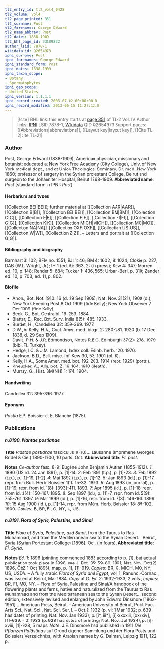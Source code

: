 ```yaml
---
tl2_entry_id: tl2_vol4_0428
tl2_volume: vol4
tl2_page_printed: 351
tl2_surname: Post
tl2_forenames: George Edward
tl2_name_abbrev: Post
tl2_dates: 1838-1909
tl2_bhl_page_id: 33189822
author_lsid: 7878-1
wikidata_id: Q2654973
ipni_surname: Post
ipni_forenames: George Edward
ipni_standard_form: Post
ipni_dates: 1838-1909
ipni_taxon_scope: 
- Botany
- Spermatophytes
ipni_geo_scope: 
- United States
ipni_version: 1.1.1.1
ipni_record_created: 2003-07-02 00:00:00.0
ipni_record_modified: 2013-05-15 11:27:12.0
---
```


> [!cite] BHL link: this entry starts at [page 351](https://www.biodiversitylibrary.org/page/33189822) of TL-2 Vol. IV
> Author links: [IPNI](https://www.ipni.org/a/7878-1) LSID 7878-1, [Wikidata](https://www.wikidata.org/wiki/Q2654973) QID Q2654973
> Support pages: [[Abbreviations|abbreviations]], [[Layout key|layout key]], [[Cite TL-2|cite TL-2]]

### Author

Post, George Edward (1838-1909), American physician, missionary and botanist; educated at New York Free Academy (City College), Univ. of New York medical dept., and at Union Theological Seminary; Dr. med. New York 1860; professor of surgery in the Syrian protestant College, Beirut and surgeon to the Johanniter Hospital, Beirut 1868-1909. 
**Abbreviated name**: *Post* \[standard form in IPNI: *Post*\]

#### Herbarium and types

[[Collection BEI|BEI]]; further material at [[Collection AAR|AAR]], [[Collection B|B]], [[Collection BEI|BEI]], [[Collection BM|BM]], [[Collection C|C]], [[Collection E|E]], [[Collection F|F]], [[Collection FI|FI]], [[Collection G|G]], [[Collection K|K]], [[Collection MICH|MICH]], [[Collection MO|MO]], [[Collection NA|NA]], [[Collection OXF|OXF]], [[Collection US|US]], [[Collection W|W]], [[Collection Z|Z]]. – Letters and portrait at [[Collection G|G]].

#### Bibliography and biography

Barnhart 3: 102; BFM no. 1551; BJI 1: 46; BM 4: 1602, 8: 1024; Clokie p. 227; DAB (W.L. Wright, Jr.); IH 1 (ed. 6): 363, 2: (in press); Kew 4: 347; Morren ed. 10, p. 148; Rehder 5: 684; Tucker 1: 436, 565; Urban-Berl. p. 310; Zander ed. 10, p. 703, ed. 11, p. 802.

#### Biofile

- Anon., Bot. Not. 1910: 16 (d. 29 Sep 1909); Nat. Nov. 31(21), 1909 (d.); New York Evening Post 8 Oct 1909 (fide Kelly); New York Observer 7 Oct 1909 (fide Kelly).
- Beck, G., Bot. Centralbl. 19: 253. 1884.
- Blatter, E., Rec. Bot. Surv. India 8(5): 485. 1933.
- Burdet, H., Candollea 32: 359-369. 1977.
- D.W., *in* Kelly, H.A., Cycl. Amer. med. biogr. 2: 280-281. 1920 (b. 17 Dec 1838, d. 29 Sep 1909).
- Davis, P.H. & J.R. Edmondson, Notes R.B.G. Edinburgh 37(2): 278. 1979 (bibl. Fl. Turkey).
- Hedge, I.C. & J.M. Lamond, Index coll. Edinb. herb. 120. 1970.
- Jackson, B.D., Bull. misc. Inf. Kew 30, 53. 1901 (pl. K).
- Kelly, H.A., Some Amer. med. bot. 192-203. 1914 (repr. 1929) (portr.).
- Kneucker, A., Allg. bot. Z. 16: 164. 1910 (death).
- Murray, G., Hist. BM(NH) 1: 174. 1904.

#### Handwriting

Candollea 32: 395-396. 1977.

#### Eponymy

*Postia* E.P. Boissier et E. Blanche (1875).

### Publications

##### n.8190. Plantae postianae

**Title**
*Plantae postianae* fasciculus 1(-10)... Lausanne (Imprimerie Georges Bridel & Cie.) 1890-1900, 10 parts. Oct.
**Abbreviated title**: *Pl. post.*

**Notes**
*Co-author* fasc. 8-9: Eugène John Benjamin Autran (1855-1912).
*1*: 1890 (US rd. 24 Jan 1891), p. \[1\]-14.
*2*: Feb 1891 (t.p.), p. \[1\]-23.
*3*. Feb 1892 (t.p.), p. \[1\]-19, \[1-2\].
*4*: Mai 1892 (t.p.), p. \[1\]-12.
*5*: Jan 1893 (id.), p. \[1\]-17, repr. from Bull. Herb. Boissier 1(1): 15-32. 1893.
*6*: Aug 1893 (in journal), p. \[1\]-19, repr. from id. 1(8): \[393\]-411. 1893.
*7*: Apr 1895 (id.), p. \[1\]-18, repr. from id. 3(4): 150-167. 1895.
*8*: Sep 1897 (id.), p. \[1\]-7, repr. from id. 5(9): 755-761. 1897.
*9*: Mar 1899 (id.), p. \[1\]-16, repr. from id. 7(3): 146-161. 1899.
*10*: 15 Aug 1900 (id.), p. \[1\]-14, repr. from Mém. Herb. Boissier 18: 89-102. 1900.
*Copies*: B, BR, FI, G, NY, U, US.

##### n.8191. Flora of Syria, Palestine, and Sinai

**Title**
*Flora of Syria, Palestine, and Sinai*, from the Taurus to Ras Muhammad, and from the Mediterranean sea to the Syrian Desert... Beirut, Syria (Syrian Portestant College) \[1896\]. Oct. (in fours).
**Abbreviated title**: *Fl. Syria*.

**Notes**
*Ed. 1*: 1896 (printing commenced 1883 according to p. \[1\], but actual publication took place in 1896, see J. Bot. 35: 59-60. 1891; Nat. Nov. Oct(2) 1896, ÖbZ 1 Oct 1896), map, p. \[i\], \[1\]-919. *Copies*: BR, G, MICH, MO, NY, US, USDA. – A fully arabic *Flora of Syria and Egypt*, vol. 1, Ranunc.-Cornac., was issued at Beirut, Mai 1884. *Copy* at G.
*Ed. 2*: 1932-1933, 2 vols., *copies*: BR, FI, MO, NY. – Flora of Syria, Palestine and Sinai/A handbook of the flowering plants and ferns, native and naturalized from the Taurus to Ras Muhammad and from the Mediterranean sea to the Syrian Desert... second edition, extensively revised and enlarged by John Edward Dinsmore \[1862-1951\]... American Press, Beirut. – American University of Beirut, Publ. Fac. Arts Sci., Nat. Sci., Nat. Sci. Ser. I. – Oct.*1*: 1932 (p. vi: 1 Mar 1932; p. 639 has dates of printing; Nat. Nov. Jan 1933), p. \[i\*, iii\*\], \[i\]-xxxxiii, \[xxxxiv\], \[1\]-639. – 2: 1933 (p. 928 has dates of printing; Nat. Nov. Jul 1934), p. \[i\]-xviii, \[1\]-928, 5 maps.
*Note*: J.E. Dinsmore had published in 1911 *Die Pflanzen Palästinas* auf Grund eigener Sammlung und der Flora Posts und Boissiers Verzeichniss, with Arabian names by G. Dalman, Leipzig 1911, 122 p.

